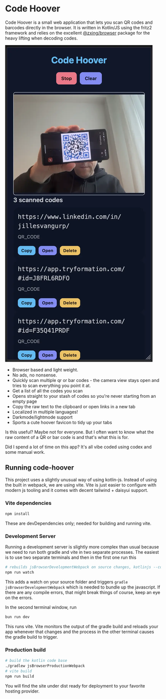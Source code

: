 # Code Hoover

Code Hoover is a small web application that lets you scan QR codes and barcodes directly in the browser. It is written in Kotlin/JS using the fritz2 framework and relies on the excellent [@zxing/browser](https://github.com/zxing-js/browser) package for the heavy lifting when decoding codes.

[![Screenshot](screenshot.webp)](URL)

- Browser based and light weight.
- No ads, no nonsense.
- Quickly scan multiple qr or bar codes - the camera view stays open and tries to scan everything you point it at.
- Get a list of all the codes you scan
- Opens straight to your stash of codes so you're never starting from an empty page
- Copy the raw text to the clipboard or open links in a new tab
- Localized in multiple languages!
- Darkmode/lightmode support
- Sports a cute hoover favicon to tidy up your tabs

Is this useful? Maybe not for everyone. But I often want to know what the raw content of a QR or bar code is and that's what this is for.

Did I spend a lot of time on this app? It's all vibe coded using codex and some manual work.

## Running code-hoover

This project uses a slightly unusual way of using kotlin-js. Instead of using the built in webpack, we are using vite. Vite is just easier to configure with modern js tooling and it comes with decent tailwind + daisyui support.

### Vite dependencies

```bash
npm install
```
These are devDependencies only; needed for building and running vite.

### Development Server

Running a development server is slightly more complex than usual because we need to run both gradle and vite in two
separate processes. The easiest is to use two separate terminals and then in the first one run this

```bash
# rebuilds jsBrowserDevelopmentWebpack on source changes, kotlinjs --continues is very flaky, this works
npm run watch
```
This adds a watch on your source folder and triggers `gradle jsBrowserDevelopmentWebpack` which is needed to bundle up the javascript. If there are any compile errors, that might break things of course, keep an eye on the errors.

In the second terminal window, run

```bash
bun run dev
```
This runs vite. Vite monitors the output of the gradle build and reloads your app whenever that changes and the process in the other terminal causes the gradle build to trigger.

### Production build

```bash
# build the kotlin code base
./gradlew jsBrowserProductionWebpack
# vite build
npm run build
```

You will find the site under dist ready for deployment to your favorite hosting provider.